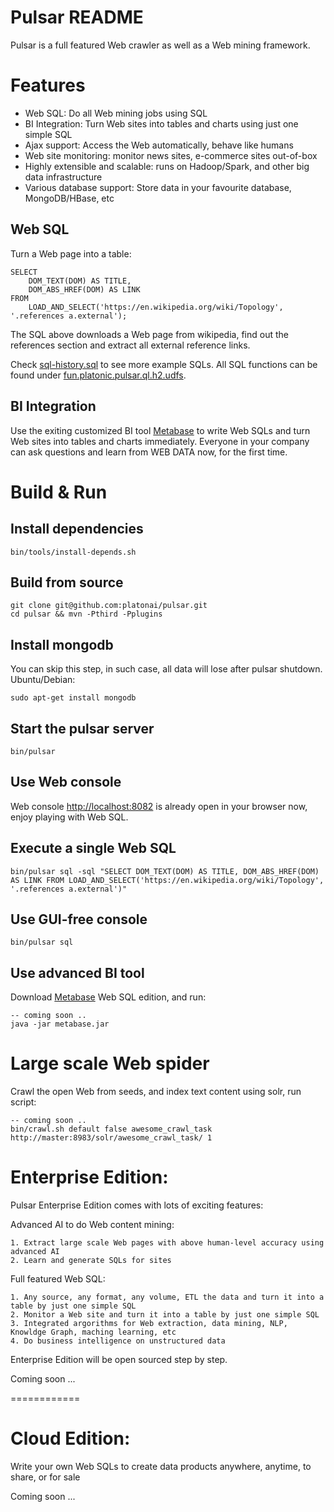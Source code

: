 Pulsar README
===================
Pulsar is a full featured Web crawler as well as a Web mining framework.

# Features
- Web SQL: Do all Web mining jobs using SQL
- BI Integration: Turn Web sites into tables and charts using just one simple SQL
- Ajax support: Access the Web automatically, behave like humans
- Web site monitoring: monitor news sites, e-commerce sites out-of-box
- Highly extensible and scalable: runs on Hadoop/Spark, and other big data infrastructure
- Various database support: Store data in your favourite database, MongoDB/HBase, etc

## Web SQL
Turn a Web page into a table:

    SELECT
        DOM_TEXT(DOM) AS TITLE,
        DOM_ABS_HREF(DOM) AS LINK
    FROM
        LOAD_AND_SELECT('https://en.wikipedia.org/wiki/Topology', '.references a.external');

The SQL above downloads a Web page from wikipedia, find out the references section and extract all external reference links.

Check [sql-history.sql](https://github.com/platonai/pulsar/blob/master/sql-history.sql) to see more example SQLs. All SQL functions can be found under [fun.platonic.pulsar.ql.h2.udfs](https://github.com/platonai/pulsar/tree/master/pulsar-ql-server/src/main/kotlin/fun/platonic/pulsar/ql/h2/udfs).

## BI Integration
Use the exiting customized BI tool [Metabase](https://github.com/platonai/metabase) to write Web SQLs and turn 
Web sites into tables and charts immediately.
Everyone in your company can ask questions and learn from WEB DATA now, for the first time.

# Build & Run
## Install dependencies
    bin/tools/install-depends.sh
## Build from source
    git clone git@github.com:platonai/pulsar.git
    cd pulsar && mvn -Pthird -Pplugins
## Install mongodb
You can skip this step, in such case, all data will lose after pulsar shutdown.
Ubuntu/Debian:

    sudo apt-get install mongodb
## Start the pulsar server
    bin/pulsar
## Use Web console
Web console [http://localhost:8082](http://localhost:8082) is already open in your browser now, enjoy playing with Web SQL.
## Execute a single Web SQL
    bin/pulsar sql -sql "SELECT DOM_TEXT(DOM) AS TITLE, DOM_ABS_HREF(DOM) AS LINK FROM LOAD_AND_SELECT('https://en.wikipedia.org/wiki/Topology', '.references a.external')"
## Use GUI-free console
    bin/pulsar sql

## Use advanced BI tool
Download [Metabase](https://github.com/platonai/metabase) Web SQL edition, and run:

    -- coming soon ..
    java -jar metabase.jar

# Large scale Web spider
Crawl the open Web from seeds, and index text content using solr, run script:

    -- coming soon ..
    bin/crawl.sh default false awesome_crawl_task http://master:8983/solr/awesome_crawl_task/ 1

# Enterprise Edition:

Pulsar Enterprise Edition comes with lots of exciting features:

Advanced AI to do Web content mining:
```
1. Extract large scale Web pages with above human-level accuracy using advanced AI
2. Learn and generate SQLs for sites
```

Full featured Web SQL:
```
1. Any source, any format, any volume, ETL the data and turn it into a table by just one simple SQL
2. Monitor a Web site and turn it into a table by just one simple SQL
3. Integrated argorithms for Web extraction, data mining, NLP, Knowldge Graph, maching learning, etc
4. Do business intelligence on unstructured data
```

Enterprise Edition will be open sourced step by step.

Coming soon ...

============

# Cloud Edition:

Write your own Web SQLs to create data products anywhere, anytime, to share, or for sale

Coming soon ...
